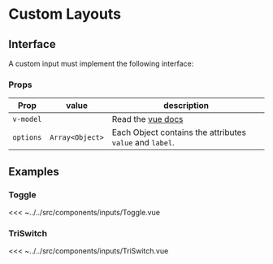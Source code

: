 # Custom Layouts

## Interface

A custom input must implement the following interface:

### Props

| Prop      | value           | description                                                                                 |
| --------- | --------------- | ------------------------------------------------------------------------------------------- |
| `v-model` |                 | Read the [vue docs](https://vuejs.org/v2/guide/components.html#Using-v-model-on-Components) |
| `options` | `Array<Object>` | Each Object contains the attributes `value` and `label`.                                    |

## Examples

### Toggle

<<< ~../../src/components/inputs/Toggle.vue

### TriSwitch

<<< ~../../src/components/inputs/TriSwitch.vue
